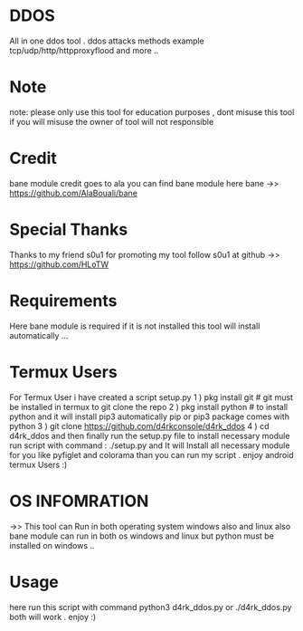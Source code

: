 # DDOS
All in one ddos tool . ddos attacks methods 
example tcp/udp/http/httpproxyflood and more ..
# Note
note: please only use this tool for education purposes ,  dont misuse this tool if you will misuse the owner of tool will not responsible 
# Credit
bane module credit goes to ala 
you can find bane module here 
bane ->> https://github.com/AlaBouali/bane
# Special Thanks
Thanks to my friend s0u1 for promoting my tool 
follow s0u1 at github ->> https://github.com/HLoTW


# Requirements
Here bane module is required if it is not installed this tool will install automatically ...

# Termux Users
For Termux User i have created a script setup.py
1 ) pkg install git  # git must be installed in termux to git clone the repo
2 ) pkg install python # to install python and it will install pip3 automatically pip or pip3 
package comes with python 
3 ) git clone https://github.com/d4rkconsole/d4rk_ddos
4 ) cd d4rk_ddos
and then finally run the setup.py file to install  necessary module 
run script with command : ./setup.py
and It will Install all necessary module for you like pyfiglet and colorama 
than you can run my script . enjoy android termux Users :)
# OS INFOMRATION 
->>  This tool can Run in both operating system windows also and linux also bane module can run 
in both os windows and linux but python must be installed on windows ..

# Usage
here run this script with command python3 d4rk_ddos.py or ./d4rk_ddos.py both will work .
enjoy :) 

